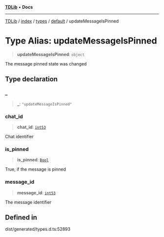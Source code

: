 [**TDLib**](../../../../../../README.md) • **Docs**

***

[TDLib](../../../../../../modules.md) / [index](../../../../../README.md) / [types](../../../README.md) / [default](../README.md) / updateMessageIsPinned

# Type Alias: updateMessageIsPinned

> **updateMessageIsPinned**: `object`

The message pinned state was changed

## Type declaration

### \_

> **\_**: `"updateMessageIsPinned"`

### chat\_id

> **chat\_id**: [`int53`](int53-1.md)

Chat identifier

### is\_pinned

> **is\_pinned**: [`Bool`](Bool.md)

True, if the message is pinned

### message\_id

> **message\_id**: [`int53`](int53-1.md)

The message identifier

## Defined in

dist/generated/types.d.ts:52893
